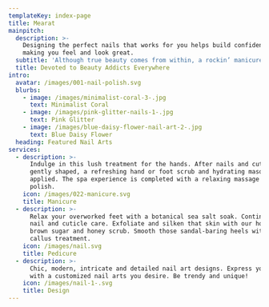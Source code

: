 ```yaml
---
templateKey: index-page
title: Mearat
mainpitch:
  description: >-
    Designing the perfect nails that works for you helps build confidence by
    making you feel and look great.
  subtitle: 'Although true beauty comes from within, a rockin’ manicure always helps.'
  title: Devoted to Beauty Addicts Everywhere
intro:
  avatar: /images/001-nail-polish.svg
  blurbs:
    - image: /images/minimalist-coral-3-.jpg
      text: Minimalist Coral
    - image: /images/pink-glitter-nails-1-.jpg
      text: Pink Glitter
    - image: /images/blue-daisy-flower-nail-art-2-.jpg
      text: Blue Daisy Flower
  heading: Featured Nail Arts
services:
  - description: >-
      Indulge in this lush treatment for the hands. After nails and cuticles are
      gently shaped, a refreshing hand or foot scrub and hydrating masque are
      applied. The spa experience is completed with a relaxing massage and
      polish.
    icon: /images/022-manicure.svg
    title: Manicure
  - description: >-
      Relax your overworked feet with a botanical sea salt soak. Continue with
      nail and cuticle care. Exfoliate and silken that skin with our home made
      brown sugar and honey scrub. Smooth those sandal-baring heels with a
      callus treatment.
    icon: /images/nail.svg
    title: Pedicure
  - description: >-
      Chic, modern, intricate and detailed nail art designs. Express yourself
      with a customized nail arts you desire. Be trendy and unique!
    icon: /images/nail-1-.svg
    title: Design
---
```


